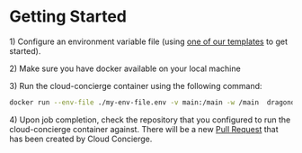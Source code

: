 # Getting Started

1\) Configure an environment variable file (using [one of our templates](https://github.com/dragondrop-cloud/cloud-concierge/tree/dev/examples/environments) to get started).

2\) Make sure you have docker available on your local machine

3\) Run the cloud-concierge container using the following command:

```bash
docker run --env-file ./my-env-file.env -v main:/main -w /main  dragondropcloud/cloud-concierge:latest
```

4\) Upon job completion, check the repository that you configured to run the cloud-concierge container against. There will be a new [Pull Request](how-it-works/pull-request-output.md) that has been created by Cloud Concierge.
